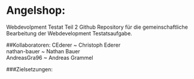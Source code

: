 # Angelshop:
 Webdevolpment Testat Teil 2 
 Github Repository für die gemeinschaftliche Bearbeitung der Webdevelopment Testatsaufgabe.
 
##Kollaboratoren:
 CEderer ~ Christoph Ederer <br>
 nathan-bauer ~ Nathan Bauer <br>
 AndreasGra96 ~ Andreas Grammel <br>

###Zielsetzungen: